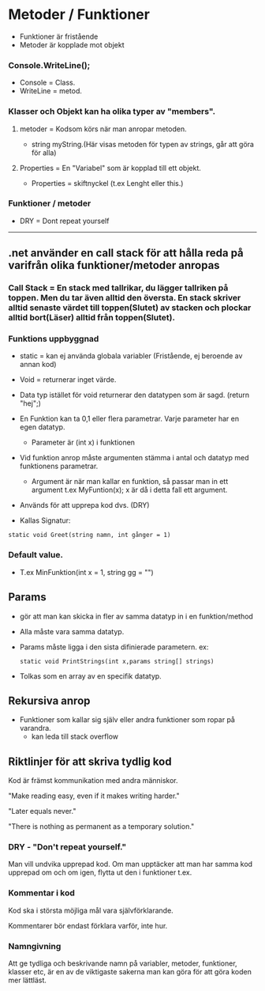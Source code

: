 # Metoder / Funktioner

* Funktioner är fristående
* Metoder är kopplade mot objekt


### Console.WriteLine();
* Console = Class.
* WriteLine = metod.


### Klasser och Objekt kan ha olika typer av "members".
1. metoder = Kodsom körs när man anropar metoden.
    * string myString.(Här visas metoden för typen av strings, går att göra för alla)


2. Properties = En "Variabel" som är kopplad till ett objekt.
    * Properties = skiftnyckel (t.ex Lenght eller this.)


### Funktioner / metoder
* DRY = Dont repeat yourself

----------------------
## .net använder en call stack för att hålla reda på varifrån olika funktioner/metoder anropas


### Call Stack = En stack med tallrikar, du lägger tallriken på toppen. Men du tar även alltid den översta. En stack skriver alltid senaste värdet till toppen(Slutet) av stacken och plockar alltid bort(Läser) alltid från toppen(Slutet).



### Funktions uppbyggnad
* static = kan ej använda globala 
variabler (Fristående, ej beroende av annan kod)

* Void = returnerar inget värde.

* Data typ istället för void returnerar den datatypen som är sagd. (return "hej";)

* En Funktion kan ta 0,1 eller flera parametrar. Varje parameter har en egen datatyp.
    * Parameter är (int x) i funktionen

* Vid funktion anrop måste argumenten stämma i antal och datatyp med funktionens parametrar.
    * Argument är när man kallar en funktion, så passar man in ett argument t.ex MyFuntion(x); x är då i detta fall ett argument.

* Används för att upprepa kod dvs. (DRY)

* Kallas Signatur: 
```
static void Greet(string namn, int gånger = 1)
```

### Default value.
* T.ex MinFunktion(int x  = 1, string gg = "")




## Params
* gör att man kan skicka in fler av samma datatyp in i en funktion/method

* Alla måste vara samma datatyp.

* Params måste ligga i den sista difinierade parametern. ex:
    ```
    static void PrintStrings(int x,params string[] strings)
    ```
* Tolkas som en array av en specifik datatyp.

## Rekursiva anrop
* Funktioner som kallar sig själv eller andra funktioner som ropar på varandra.
    * kan leda till stack overflow





## Riktlinjer för att skriva tydlig kod

Kod är främst kommunikation med andra människor.

"Make reading easy, even if it makes writing harder."

"Later equals never."

"There is nothing as permanent as a temporary solution."

### DRY - "Don't repeat yourself."
Man vill undvika upprepad kod. Om man upptäcker att man har samma kod upprepad om och om igen, flytta ut den i funktioner t.ex.

### Kommentar i kod
Kod ska i största möjliga mål vara självförklarande.

Kommentarer bör endast förklara varför, inte hur.

### Namngivning
Att ge tydliga och beskrivande namn på variabler, metoder, funktioner, klasser etc, är en av de viktigaste sakerna man kan göra för att göra koden mer lättläst.